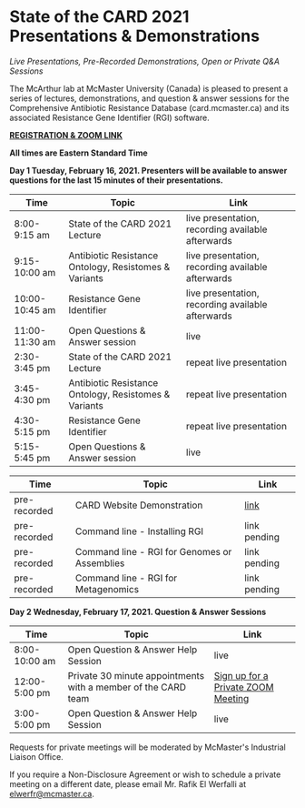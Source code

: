 # State of the CARD 2021 Presentations & Demonstrations
 
*Live Presentations, Pre-Recorded Demonstrations, Open or Private Q&A Sessions*

The McArthur lab at McMaster University (Canada) is pleased to present a series of lectures, demonstrations, and question & answer sessions for the Comprehensive Antibiotic Resistance Database (card.mcmaster.ca) and its associated Resistance Gene Identifier (RGI) software.

**[REGISTRATION & ZOOM LINK](https://zoom.us/webinar/register/WN_w8hrD-ImQmW4CPBytpI74g)**

**All times are Eastern Standard Time**

**Day 1 Tuesday, February 16, 2021. Presenters will be available to answer questions for the last 15 minutes of their presentations.**

| Time | Topic | Link |
| -------- | -------- | -------- |
| 8:00-9:15 am | State of the CARD 2021 Lecture | live presentation, recording available afterwards |
| 9:15-10:00 am | Antibiotic Resistance Ontology, Resistomes & Variants | live presentation, recording available afterwards |
| 10:00-10:45 am | Resistance Gene Identifier | live presentation, recording available afterwards |
| 11:00-11:30 am | Open Questions & Answer session | live |
| 2:30-3:45 pm | State of the CARD 2021 Lecture | repeat live presentation |
| 3:45-4:30 pm | Antibiotic Resistance Ontology, Resistomes & Variants | repeat live presentation |
| 4:30-5:15 pm | Resistance Gene Identifier | repeat live presentation |
| 5:15-5:45 pm | Open Questions & Answer session | live |

| Time | Topic | Link |
| -------- | -------- | -------- |
| pre-recorded | CARD Website Demonstration | [link](https://www.youtube.com/watch?v=Tb6K1NQ6NTs&ab_channel=McArthurLab) |
| pre-recorded | Command line - Installing RGI | link pending |
| pre-recorded | Command line - RGI for Genomes or Assemblies | link pending |
| pre-recorded | Command line - RGI for Metagenomics | link pending |

**Day 2 Wednesday, February 17, 2021. Question & Answer Sessions**

| Time | Topic | Link |
| -------- | -------- | -------- | 
| 8:00-10:00 am | Open Question & Answer Help Session | live |
| 12:00-5:00 pm | Private 30 minute appointments with a member of the CARD team | [Sign up for a Private ZOOM Meeting](https://forms.gle/DFhZnS8gHZu893fm8) |
| 3:00-5:00 pm | Open Question & Answer Help Session | live |

Requests for private meetings will be moderated by McMaster's Industrial Liaison Office.

If you require a Non-Disclosure Agreement or wish to schedule a private meeting on a different date, please email Mr. Rafik El Werfalli at elwerfr@mcmaster.ca.
